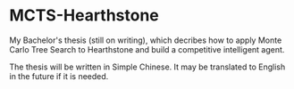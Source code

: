 # MCTS-Hearthstone

My Bachelor's thesis (still on writing), which decribes how to apply Monte Carlo Tree Search to Hearthstone and build a competitive intelligent agent.

The thesis will be written in Simple Chinese. It may be translated to English in the future if it is needed.
